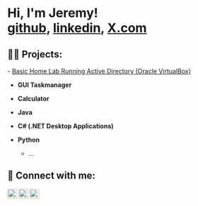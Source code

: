 <h1>Hi, I'm Jeremy! <br/><a href="https://github.com/jerryplski/jerrplyski/">github</a>, <a href="https://www.linkedin.com/in/jeremy-pacholski-a05564294/">linkedin</a>, <a href="https://x.com/jPacholski02">X.com</a></h1>
<!-- WORK IN PROGRESS -->

<h2>👨‍💻 Projects:</h2>
 <!-- To Do for Jerry -->
- <a href="https://github.com/jerryplski/ActiveDirectoryLab/">Basic Home Lab Running Active Directory (Oracle VirtualBox)</a>

- <b> GUI Taskmanager</b>

- <b> Calculator </b>
- <b>Java</b>
- <b>C# (.NET Desktop Applications)</b>

- <b>Python</b>
  - ...

<h2> 🤳 Connect with me:</h2>

<img align="left" alt="Jeremy | Twitter" width="22px" src="https://cdn.jsdelivr.net/npm/simple-icons@v3/icons/twitter.svg" />
<img align="left" alt="Jeremy | LinkedIn" width="22px" src="https://cdn.jsdelivr.net/npm/simple-icons@v3/icons/linkedin.svg" />
<img align="left" alt="Jeremy | Instagram" width="22px" src="https://cdn.jsdelivr.net/npm/simple-icons@v3/icons/instagram.svg" />


<!--
Some ideas to get you started:

- 🔭 I’m currently working on ...
- 🌱 I’m currently learning ...
- 👯 I’m looking to collaborate on ...
- 🤔 I’m looking for help with ...
- 💬 Ask me about ...
- 📫 How to reach me: ...
- 😄 Pronouns: ...
- ⚡ Fun fact: ...
-->
